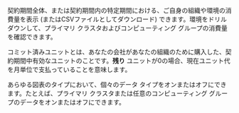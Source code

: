 契約期間全体、または契約期間内の特定期間における、ご自身の組織や環境の消費量を表示 (またはCSVファイルとしてダウンロード) できます。環境をドリルダウンして、プライマリ クラスタおよびコンピューティング グループの消費量を確認できます。

コミット済みユニットとは、あなたの会社があなたの組織のために購入した、契約期間中有効なユニットのことです。**残り** ユニットが0の場合、現在ユニット代を月単位で支払っていることを意味します。

あらゆる図表のタイプにおいて、個々のデータ タイプをオンまたはオフにできます。たとえば、プライマリ クラスタまたは任意のコンピューティング グループのデータをオンまたはオフにできます。
